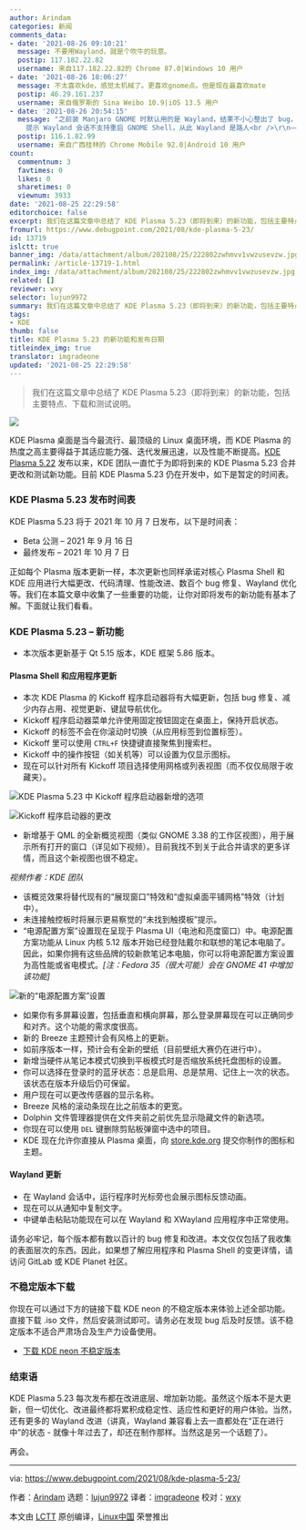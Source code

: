 ```yaml
---
author: Arindam
categories: 新闻
comments_data:
- date: '2021-08-26 09:10:21'
  message: 不要用Wayland，就是个吹牛的玩意。
  postip: 117.182.22.82
  username: 来自117.182.22.82的 Chrome 87.0|Windows 10 用户
- date: '2021-08-26 18:06:27'
  message: 不太喜欢kde，感觉太机械了。更喜欢gnome点。但是现在最喜欢mate
  postip: 46.29.161.237
  username: 来自俄罗斯的 Sina Weibo 10.9|iOS 13.5 用户
- date: '2021-08-26 20:54:15'
  message: "之前装 Manjaro GNOME 时默认用的是 Wayland，结果不小心整出了 bug，shell 基本用不了，Alt + F2 输 r
    提示 Wayland 会话不支持重启 GNOME Shell，从此 Wayland 是路人<br />\r\n—— imgradeone"
  postip: 116.1.82.99
  username: 来自广西桂林的 Chrome Mobile 92.0|Android 10 用户
count:
  commentnum: 3
  favtimes: 0
  likes: 0
  sharetimes: 0
  viewnum: 3933
date: '2021-08-25 22:29:58'
editorchoice: false
excerpt: 我们在这篇文章中总结了 KDE Plasma 5.23（即将到来）的新功能，包括主要特点、下载和 测试说明。
fromurl: https://www.debugpoint.com/2021/08/kde-plasma-5-23/
id: 13719
islctt: true
banner_img: /data/attachment/album/202108/25/222802zwhmvv1vwzusevzw.jpg
permalink: /article-13719-1.html
index_img: /data/attachment/album/202108/25/222802zwhmvv1vwzusevzw.jpg.thumb.jpg
related: []
reviewer: wxy
selector: lujun9972
summary: 我们在这篇文章中总结了 KDE Plasma 5.23（即将到来）的新功能，包括主要特点、下载和 测试说明。
tags:
- KDE
thumb: false
title: KDE Plasma 5.23 的新功能和发布日期
titleindex_img: true
translator: imgradeone
updated: '2021-08-25 22:29:58'
---
```



> 
> 我们在这篇文章中总结了 KDE Plasma 5.23（即将到来）的新功能，包括主要特点、下载和测试说明。
> 
> 
> 


![](/data/attachment/album/202108/25/222802zwhmvv1vwzusevzw.jpg)


KDE Plasma 桌面是当今最流行、最顶级的 Linux 桌面环境，而 KDE Plasma 的热度之高主要得益于其适应能力强、迭代发展迅速，以及性能不断提高。[KDE Plasma 5.22](https://www.debugpoint.com/2021/06/kde-plasma-5-22-release/) 发布以来，KDE 团队一直忙于为即将到来的 KDE Plasma 5.23 合并更改和测试新功能。目前 KDE Plasma 5.23 仍在开发中，如下是暂定的时间表。


### KDE Plasma 5.23 发布时间表


KDE Plasma 5.23 将于 2021 年 10 月 7 日发布，以下是时间表：


* Beta 公测 – 2021 年 9 月 16 日
* 最终发布 – 2021 年 10 月 7 日


正如每个 Plasma 版本更新一样，本次更新也同样承诺对核心 Plasma Shell 和 KDE 应用进行大幅更改、代码清理、性能改进、数百个 bug 修复、Wayland 优化等。我们在本篇文章中收集了一些重要的功能，让你对即将发布的新功能有基本了解。下面就让我们看看。


### KDE Plasma 5.23 – 新功能


* 本次版本更新基于 Qt 5.15 版本，KDE 框架 5.86 版本。


#### Plasma Shell 和应用程序更新


* 本次 KDE Plasma 的 Kickoff 程序启动器将有大幅更新，包括 bug 修复、减少内存占用、视觉更新、键鼠导航优化。
* Kickoff 程序启动器菜单允许使用固定按钮固定在桌面上，保持开启状态。
* Kickoff 的标签不会在你滚动时切换（从应用标签到位置标签）。
* Kickoff 里可以使用 `CTRL+F` 快捷键直接聚焦到搜索栏。
* Kickoff 中的操作按钮（如关机等）可以设置为仅显示图标。
* 现在可以针对所有 Kickoff 项目选择使用网格或列表视图（而不仅仅局限于收藏夹）。


![KDE Plasma 5.23 中 Kickoff 程序启动器新增的选项](/data/attachment/album/202108/25/222959vzo9r7c7w9oovcow.jpg)


![Kickoff 程序启动器的更改](/data/attachment/album/202108/25/222959yvs3sl42ahj4ztlh.jpg)


* 新增基于 QML 的全新概览视图（类似 GNOME 3.38 的工作区视图），用于展示所有打开的窗口（详见如下视频）。目前我找不到关于此合并请求的更多详情，而且这个新视图也很不稳定。






*视频作者：KDE 团队*


* 该概览效果将替代现有的“展现窗口”特效和“虚拟桌面平铺网格”特效（计划中）。
* 未连接触控板时将展示更易察觉的“未找到触摸板”提示。
* “电源配置方案”设置现在呈现于 Plasma UI（电池和亮度窗口）中。电源配置方案功能从 Linux 内核 5.12 版本开始已经登陆戴尔和联想的笔记本电脑了。因此，如果你拥有这些品牌的较新款笔记本电脑，你可以将电源配置方案设置为高性能或省电模式。*[注：Fedora 35（很大可能）会在 GNOME 41 中增加该功能]*


![新的“电源配置方案”设置](/data/attachment/album/202108/25/223000vny1b71ruybbxrn1.jpg)


* 如果你有多屏幕设置，包括垂直和横向屏幕，那么登录屏幕现在可以正确同步和对齐。这个功能的需求度很高。
* 新的 Breeze 主题预计会有风格上的更新。
* 如前序版本一样，预计会有全新的壁纸（目前壁纸大赛仍在进行中）。
* 新增当硬件从笔记本模式切换到平板模式时是否缩放系统托盘图标的设置。
* 你可以选择在登录时的蓝牙状态：总是启用、总是禁用、记住上一次的状态。该状态在版本升级后仍可保留。
* 用户现在可以更改传感器的显示名称。
* Breeze 风格的滚动条现在比之前版本的更宽。
* Dolphin 文件管理器提供在文件夹前之前优先显示隐藏文件的新选项。
* 你现在可以使用 `DEL` 键删除剪贴板弹窗中选中的项目。
* KDE 现在允许你直接从 Plasma 桌面，向 [store.kde.org](http://store.kde.org) 提交你制作的图标和主题。


#### Wayland 更新


* 在 Wayland 会话中，运行程序时光标旁也会展示图标反馈动画。
* 现在可以从通知中复制文字。
* 中键单击粘贴功能现在可以在 Wayland 和 XWayland 应用程序中正常使用。


请务必牢记，每个版本都有数以百计的 bug 修复和改进。本文仅仅包括了我收集的表面层次的东西。因此，如果想了解应用程序和 Plasma Shell 的变更详情，请访问 GitLab 或 KDE Planet 社区。


### 不稳定版本下载


你现在可以通过下方的链接下载 KDE neon 的不稳定版本来体验上述全部功能。直接下载 .iso 文件，然后安装测试即可。请务必在发现 bug 后及时反馈。该不稳定版本不适合严肃场合及生产力设备使用。


* [下载 KDE neon 不稳定版本](https://neon.kde.org/download)


### 结束语


KDE Plasma 5.23 每次发布都在改进底层、增加新功能。虽然这个版本不是大更新，但一切优化、改进最终都将累积成稳定性、适应性和更好的用户体验。当然，还有更多的 Wayland 改进（讲真，Wayland 兼容看上去一直都处在“正在进行中”的状态 - 就像十年过去了，却还在制作那样。当然这是另一个话题了）。


再会。




---


via: <https://www.debugpoint.com/2021/08/kde-plasma-5-23/>


作者：[Arindam](https://www.debugpoint.com/author/admin1/) 选题：[lujun9972](https://github.com/lujun9972) 译者：[imgradeone](https://github.com/imgradeone) 校对：[wxy](https://github.com/wxy)


本文由 [LCTT](https://github.com/LCTT/TranslateProject) 原创编译，[Linux中国](https://linux.cn/) 荣誉推出